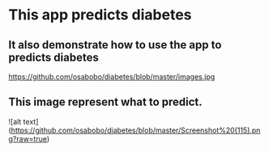 # This app predicts diabetes
## It also demonstrate how to use the app to predicts diabetes
https://github.com/osabobo/diabetes/blob/master/images.jpg
## This image represent  what to predict.
![alt text] (https://github.com/osabobo/diabetes/blob/master/Screenshot%20(115).png?raw=true)

